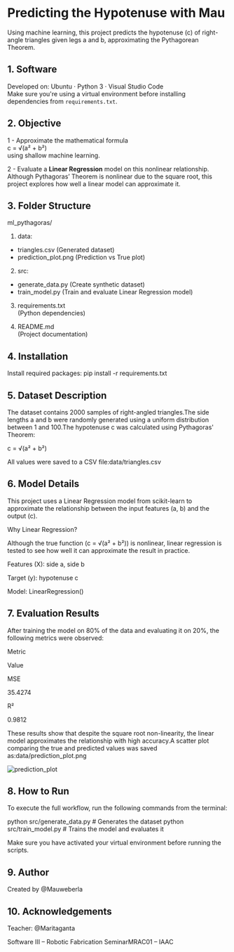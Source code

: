 # Predicting the Hypotenuse with Mau

Using machine learning, this project predicts the hypotenuse (c) of right-angle triangles given legs a and b, approximating the Pythagorean Theorem.

## 1. Software

Developed on: Ubuntu · Python 3 · Visual Studio Code  
Make sure you're using a virtual environment before installing dependencies from `requirements.txt`.

## 2. Objective

1 - Approximate the mathematical formula  
   c = √(a² + b²)  
   using shallow machine learning.

2 - Evaluate a **Linear Regression** model on this nonlinear relationship.  
   Although Pythagoras’ Theorem is nonlinear due to the square root, this project explores how well a linear model can approximate it.

## 3. Folder Structure

ml_pythagoras/  
1. data:  
- triangles.csv (Generated dataset)  
- prediction_plot.png (Prediction vs True plot)  

2. src:  
- generate_data.py (Create synthetic dataset)  
- train_model.py (Train and evaluate Linear Regression model)  

3. requirements.txt  
(Python dependencies)  

4. README.md  
(Project documentation)

## 4. Installation

Install required packages:
pip install -r requirements.txt

## 5. Dataset Description

The dataset contains 2000 samples of right-angled triangles.The side lengths a and b were randomly generated using a uniform distribution between 1 and 100.The hypotenuse c was calculated using Pythagoras' Theorem:

c = √(a² + b²)

All values were saved to a CSV file:data/triangles.csv

## 6. Model Details

This project uses a Linear Regression model from scikit-learn to approximate the relationship between the input features (a, b) and the output (c).

Why Linear Regression?

Although the true function (c = √(a² + b²)) is nonlinear, linear regression is tested to see how well it can approximate the result in practice.

Features (X): side a, side b

Target (y): hypotenuse c

Model: LinearRegression()

## 7. Evaluation Results

After training the model on 80% of the data and evaluating it on 20%, the following metrics were observed:

Metric

Value

MSE

35.4274

R²

0.9812

These results show that despite the square root non-linearity, the linear model approximates the relationship with high accuracy.A scatter plot comparing the true and predicted values was saved as:data/prediction_plot.png

![prediction_plot](https://github.com/user-attachments/assets/a45bc9bb-8aed-48e3-8e1b-59fdeb15e83a)

## 8. How to Run

To execute the full workflow, run the following commands from the terminal:

python src/generate_data.py      # Generates the dataset
python src/train_model.py        # Trains the model and evaluates it

Make sure you have activated your virtual environment before running the scripts.

## 9. Author

Created by @Mauweberla

## 10. Acknowledgements

Teacher: @Maritaganta

Software III – Robotic Fabrication SeminarMRAC01 – IAAC












